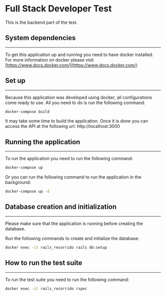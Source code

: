 # Full Stack Developer Test

This is the backend part of the test. 

## System dependencies
---
To get this application up and running you need to have docker installed.
For more information on docker please visit [https://www.docs.docker.com/](https://www.docs.docker.com/)

## Set up
---
Because this application was developed using docker, all configurations come ready to use. All you need to do is run the following command:

```bash
docker-compose build
```
It may take some time to build the application. Once it is done you can access the API at the following url: http://localhost:3000

## Running the application
---
To run the application you need to run the following command:

```bash
docker-compose up
```
Or you can run the following command to run the application in the background:

```bash
docker-compose up -d
```

## Database creation and initialization
---
Please make sure that the application is running before creating the database.


Run the following commands to create and initialize the database:

```bash
docker exec -it rails_recorrido rails db:setup
```


## How to run the test suite
---
To run the test suite you need to run the following command:

```bash
docker exec -it rails_recorrido rspec
```
